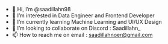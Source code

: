 - 👋 Hi, I’m @saadillahn98
- 👀 I’m interested in Data Engineer and Frontend Developer
- 🌱 I’m currently learning Machine Learning and UI/UX Design
- 💞️ I’m looking to collaborate on Discord : Saadillahn_
- 📫 How to reach me on email : saadillahnoer@gmail.com

<!---
saadillahn98/saadillahn98 is a ✨ special ✨ repository because its `README.md` (this file) appears on your GitHub profile.
You can click the Preview link to take a look at your changes.
--->
